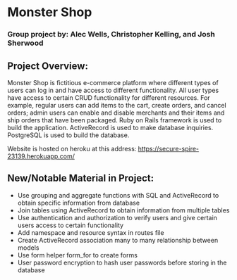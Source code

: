 # Monster Shop
### Group project by: Alec Wells, Christopher Kelling, and Josh Sherwood

## Project Overview:

   Monster Shop is fictitious e-commerce platform where different types of users can log in and have access to different functionality. All user types have access to certain CRUD functionality for different resources. For example, regular users can add items to the cart, create orders, and cancel orders; admin users can enable and disable merchants and their items and ship orders that have been packaged. Ruby on Rails framework is used to build the application. ActiveRecord is used to make database inquiries. PostgreSQL is used to build the database. 
   
   Website is hosted on heroku at this address: https://secure-spire-23139.herokuapp.com/

## New/Notable Material in Project:

   * Use grouping and aggregate functions with SQL and ActiveRecord to obtain specific information from database
   * Join tables using ActiveRecord to obtain information from multiple tables
   * Use authentication and authorization to verify users and give certain users access to certain functionality
   * Add namespace and resource syntax in routes file
   * Create ActiveRecord association many to many relationship between models
   * Use form helper form_for to create forms
   * User password encryption to hash user passwords before storing in the database
